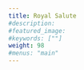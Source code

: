 ```yaml
---
title: Royal Salute
#description: 
#featured_image: 
#keywords: [""]
weight: 98
#menus: "main"
---
```

